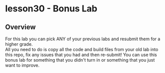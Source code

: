 # lesson30 - Bonus Lab

## Overview

For this lab you can pick ANY of your previous labs and resubmit them for a higher grade.  
All you need to do is copy all the code and build files from your old lab into this repo,
fix any issues that you had and then re-submit! You can use this bonus lab for something
that you didn't turn in or something that you just want to improve.
